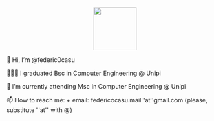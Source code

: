 <div id="header" align="center">
  <img src="https://media.giphy.com/media/M9gbBd9nbDrOTu1Mqx/giphy.gif" width="100"/>
</div>

<img src="https://komarev.com/ghpvc/?username=federic0casu&style=flat-square&color=blue" alt=""/>

👋 Hi, I’m @federic0casu

👨🏻‍🎓 I graduated Bsc in Computer Engineering @ Unipi

🌱 I’m currently attending Msc in Computer Engineering @ Unipi

📫 How to reach me:
    + email: federicocasu.mail''at''gmail.com (please, substitute ''at'' with @)

<!---
federic0casu/federic0casu is a ✨ special ✨ repository because its `README.md` (this file) appears on your GitHub profile.
You can click the Preview link to take a look at your changes.
--->
